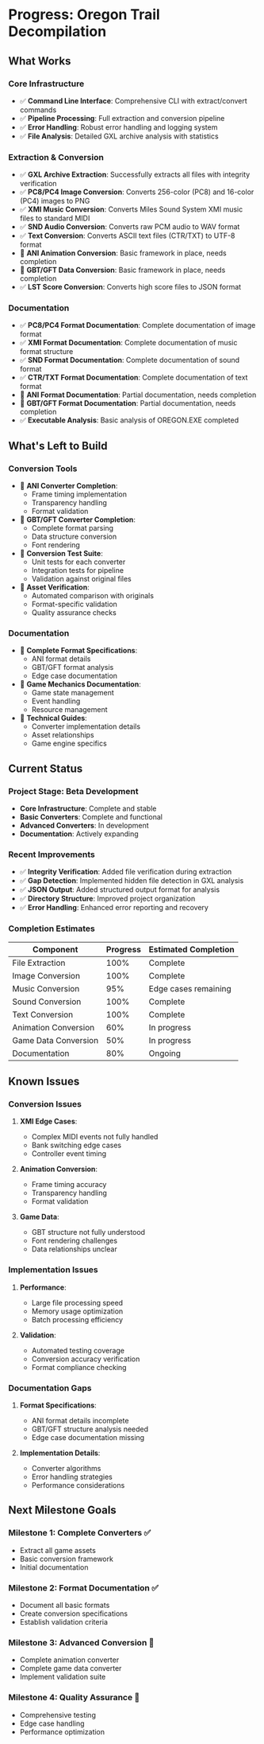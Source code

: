 # Progress: Oregon Trail Decompilation

## What Works

### Core Infrastructure
- ✅ **Command Line Interface**: Comprehensive CLI with extract/convert commands
- ✅ **Pipeline Processing**: Full extraction and conversion pipeline
- ✅ **Error Handling**: Robust error handling and logging system
- ✅ **File Analysis**: Detailed GXL archive analysis with statistics

### Extraction & Conversion
- ✅ **GXL Archive Extraction**: Successfully extracts all files with integrity verification
- ✅ **PC8/PC4 Image Conversion**: Converts 256-color (PC8) and 16-color (PC4) images to PNG
- ✅ **XMI Music Conversion**: Converts Miles Sound System XMI music files to standard MIDI
- ✅ **SND Audio Conversion**: Converts raw PCM audio to WAV format
- ✅ **Text Conversion**: Converts ASCII text files (CTR/TXT) to UTF-8 format
- 🔄 **ANI Animation Conversion**: Basic framework in place, needs completion
- 🔄 **GBT/GFT Data Conversion**: Basic framework in place, needs completion
- ✅ **LST Score Conversion**: Converts high score files to JSON format

### Documentation
- ✅ **PC8/PC4 Format Documentation**: Complete documentation of image format
- ✅ **XMI Format Documentation**: Complete documentation of music format structure
- ✅ **SND Format Documentation**: Complete documentation of sound format
- ✅ **CTR/TXT Format Documentation**: Complete documentation of text format
- 🔄 **ANI Format Documentation**: Partial documentation, needs completion
- 🔄 **GBT/GFT Format Documentation**: Partial documentation, needs completion
- ✅ **Executable Analysis**: Basic analysis of OREGON.EXE completed

## What's Left to Build

### Conversion Tools
- 🔲 **ANI Converter Completion**: 
  - Frame timing implementation
  - Transparency handling
  - Format validation
- 🔲 **GBT/GFT Converter Completion**:
  - Complete format parsing
  - Data structure conversion
  - Font rendering
- 🔲 **Conversion Test Suite**:
  - Unit tests for each converter
  - Integration tests for pipeline
  - Validation against original files
- 🔲 **Asset Verification**:
  - Automated comparison with originals
  - Format-specific validation
  - Quality assurance checks

### Documentation
- 🔲 **Complete Format Specifications**:
  - ANI format details
  - GBT/GFT format analysis
  - Edge case documentation
- 🔲 **Game Mechanics Documentation**:
  - Game state management
  - Event handling
  - Resource management
- 🔲 **Technical Guides**:
  - Converter implementation details
  - Asset relationships
  - Game engine specifics

## Current Status

### Project Stage: Beta Development
- **Core Infrastructure**: Complete and stable
- **Basic Converters**: Complete and functional
- **Advanced Converters**: In development
- **Documentation**: Actively expanding

### Recent Improvements
- ✅ **Integrity Verification**: Added file verification during extraction
- ✅ **Gap Detection**: Implemented hidden file detection in GXL analysis
- ✅ **JSON Output**: Added structured output format for analysis
- ✅ **Directory Structure**: Improved project organization
- ✅ **Error Handling**: Enhanced error reporting and recovery

### Completion Estimates
| Component | Progress | Estimated Completion |
|-----------|----------|---------------------|
| File Extraction | 100% | Complete |
| Image Conversion | 100% | Complete |
| Music Conversion | 95% | Edge cases remaining |
| Sound Conversion | 100% | Complete |
| Text Conversion | 100% | Complete |
| Animation Conversion | 60% | In progress |
| Game Data Conversion | 50% | In progress |
| Documentation | 80% | Ongoing |

## Known Issues

### Conversion Issues
1. **XMI Edge Cases**:
   - Complex MIDI events not fully handled
   - Bank switching edge cases
   - Controller event timing

2. **Animation Conversion**:
   - Frame timing accuracy
   - Transparency handling
   - Format validation

3. **Game Data**:
   - GBT structure not fully understood
   - Font rendering challenges
   - Data relationships unclear

### Implementation Issues
1. **Performance**:
   - Large file processing speed
   - Memory usage optimization
   - Batch processing efficiency

2. **Validation**:
   - Automated testing coverage
   - Conversion accuracy verification
   - Format compliance checking

### Documentation Gaps
1. **Format Specifications**:
   - ANI format details incomplete
   - GBT/GFT structure analysis needed
   - Edge case documentation missing

2. **Implementation Details**:
   - Converter algorithms
   - Error handling strategies
   - Performance considerations

## Next Milestone Goals

### Milestone 1: Complete Converters ✅
- Extract all game assets
- Basic conversion framework
- Initial documentation

### Milestone 2: Format Documentation ✅
- Document all basic formats
- Create conversion specifications
- Establish validation criteria

### Milestone 3: Advanced Conversion 🔄
- Complete animation converter
- Complete game data converter
- Implement validation suite

### Milestone 4: Quality Assurance 🔲
- Comprehensive testing
- Edge case handling
- Performance optimization
